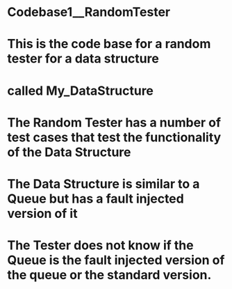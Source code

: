 # Codebase1__RandomTester

# This is the code base for a random tester for a data structure
# called My_DataStructure
#
#
# The Random Tester has a number of test cases that test the functionality of the Data Structure
#
# The Data Structure is similar to a Queue but has a fault injected version of it
# 
# The Tester does not know if the Queue is the fault injected version of the queue or the standard version.
#
#
